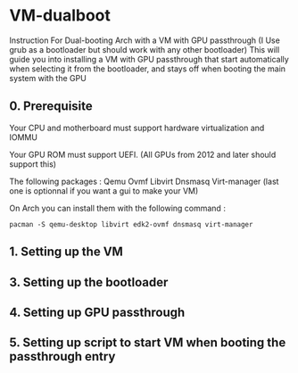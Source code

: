 # VM-dualboot
Instruction For Dual-booting Arch with a VM with GPU passthrough
(I Use grub as a bootloader but should work with any other bootloader)
This will guide you into installing a VM with GPU passthrough that start automatically when selecting it from the bootloader, and stays off when booting the main system with the GPU


## 0. Prerequisite
Your CPU and motherboard must support hardware virtualization and IOMMU 

Your GPU ROM must support UEFI. (All GPUs from 2012 and later should support this)

The following packages : Qemu Ovmf Libvirt Dnsmasq Virt-manager (last one is optionnal if you want a gui to make your VM)

On Arch you can install them with the following command :
```
pacman -S qemu-desktop libvirt edk2-ovmf dnsmasq virt-manager
```

## 1. Setting up the VM


## 3. Setting up the bootloader


## 4. Setting up GPU passthrough


## 5. Setting up script to start VM when booting the passthrough entry


